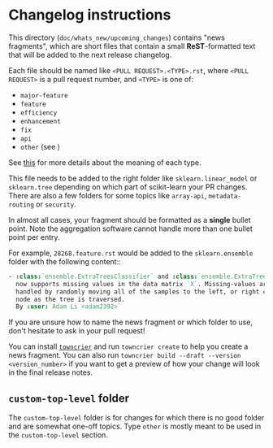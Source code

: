 # Changelog instructions

This directory (`doc/whats_new/upcoming_changes`) contains "news fragments",
which are short files that contain a small **ReST**-formatted text that will be
added to the next release changelog.

Each file should be named like `<PULL REQUEST>.<TYPE>.rst`, where
`<PULL REQUEST>` is a pull request number, and `<TYPE>` is one of:

* `major-feature`
* `feature`
* `efficiency`
* `enhancement`
* `fix`
* `api`
* `other` (see [](#custom-top-level-folder))

See [this](https://github.com/scikit-learn/scikit-learn/blob/main/doc/whats_new/changelog_legend.inc)
for more details about the meaning of each type.

This file needs to be added to the right folder like `sklearn.linear_model` or
`sklearn.tree` depending on which part of scikit-learn your PR changes. There
are also a few folders for some topics like `array-api`, `metadata-routing` or `security`.

In almost all cases, your fragment should be formatted as a **single** bullet point.
Note the aggregation software cannot handle more than one bullet point per entry.

For example, `28268.feature.rst` would be added to the `sklearn.ensemble`
folder with the following content::

```rst
- :class:`ensemble.ExtraTreesClassifier` and :class:`ensemble.ExtraTreesRegressor`
  now supports missing values in the data matrix `X`. Missing-values are
  handled by randomly moving all of the samples to the left, or right child
  node as the tree is traversed.
  By :user:`Adam Li <adam2392>`
```

If you are unsure how to name the news fragment or which folder to use, don't
hesitate to ask in your pull request!

You can install [`towncrier`](https://github.com/twisted/towncrier) and run
`towncrier create` to help you create a news fragment. You can also run
`towncrier build --draft --version <version_number>` if
you want to get a preview of how your change will look in the final release
notes.


## `custom-top-level` folder

The `custom-top-level` folder is for changes for which there is no good
folder and are somewhat one-off topics. Type `other` is mostly meant to be used
in the `custom-top-level` section.
